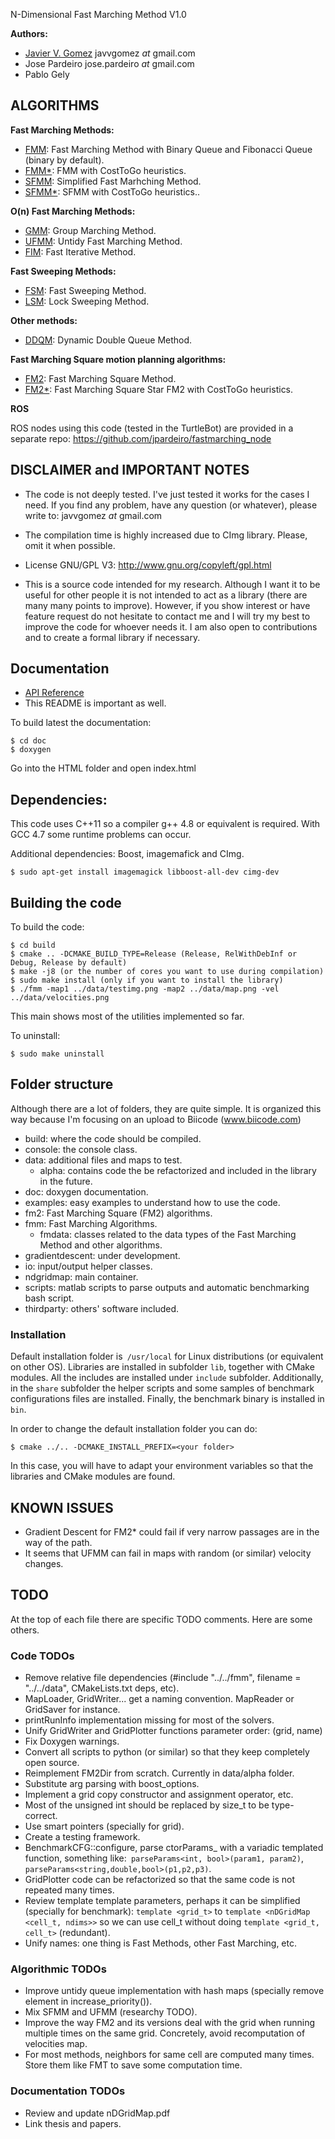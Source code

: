 N-Dimensional Fast Marching Method V1.0

**Authors:**
 - [Javier V. Gomez](http://jvgomez.github.io) javvgomez _at_ gmail.com
 - Jose Pardeiro jose.pardeiro _at_ gmail.com
 - Pablo Gely

## ALGORITHMS
**Fast Marching Methods:**
- [FMM](http://jvgomez.github.io/fastmarching/classFMM.html): Fast Marching Method with Binary Queue and Fibonacci Queue (binary by default).
- [FMM*](http://jvgomez.github.io/fastmarching/classFMMStar.html): FMM with CostToGo heuristics.
- [SFMM](http://jvgomez.github.io/fastmarching/classSFMM.html): Simplified Fast Marhching Method.
- [SFMM*](http://jvgomez.github.io/fastmarching/classSFMMStar.html): SFMM with CostToGo heuristics..

**O(n) Fast Marching Methods:**
- [GMM](http://jvgomez.github.io/fastmarching/classGMM.html): Group Marching Method.
- [UFMM](http://jvgomez.github.io/fastmarching/classUFMM.html): Untidy Fast Marching Method.
- [FIM](http://jvgomez.github.io/fastmarching/classFIM.html): Fast Iterative Method.

**Fast Sweeping Methods:**
- [FSM](http://jvgomez.github.io/fastmarching/classFSM.html): Fast Sweeping Method.
- [LSM](http://jvgomez.github.io/fastmarching/classLSM.html): Lock Sweeping Method.

**Other methods:**
- [DDQM](http://jvgomez.github.io/fastmarching/classDDQM.html): Dynamic Double Queue Method.

**Fast Marching Square motion planning algorithms:**
- [FM2](http://jvgomez.github.io/fastmarching/classFM2.html): Fast Marching Square Method.
- [FM2*](http://jvgomez.github.io/fastmarching/classFM2Star.html): Fast Marching Square Star FM2 with CostToGo heuristics.

**ROS**

ROS nodes using this code (tested in the TurtleBot) are provided in a separate repo:
https://github.com/jpardeiro/fastmarching_node

## DISCLAIMER and IMPORTANT NOTES

- The code is not deeply tested. I've just tested it works for the cases I need. If you find any problem, have any question (or whatever), please write to: javvgomez _at_ gmail.com

- The compilation time is highly increased due to CImg library. Please, omit it when possible.

- License GNU/GPL V3: http://www.gnu.org/copyleft/gpl.html

- This is a source code intended for my research. Although I want it to be useful for other people it is not intended to act as a library (there are many many points to improve). However, if you show interest or have feature request do not hesitate to contact me and I will try my best to improve the code for whoever needs it. I am also open to contributions and to create a formal library if necessary.


## Documentation

- [API Reference](jvgomez.github.io/fastmarching/)
- This README is important as well.


To build latest the documentation:

    $ cd doc
    $ doxygen

Go into the HTML folder and open index.html


## Dependencies:

This code uses C\++11 so a compiler g++ 4.8 or equivalent is required. With GCC 4.7 some runtime problems can occur.

Additional dependencies: Boost, imagemafick and CImg.

    $ sudo apt-get install imagemagick libboost-all-dev cimg-dev

## Building the code
To build the code:

    $ cd build
    $ cmake .. -DCMAKE_BUILD_TYPE=Release (Release, RelWithDebInf or Debug, Release by default)
    $ make -j8 (or the number of cores you want to use during compilation)
    $ sudo make install (only if you want to install the library)
    $ ./fmm -map1 ../data/testimg.png -map2 ../data/map.png -vel ../data/velocities.png

This main shows most of the utilities implemented so far.

To uninstall:

    $ sudo make uninstall


## Folder structure

Although there are a lot of folders, they are quite simple. It is organized this way because I'm focusing on an upload to Biicode (www.biicode.com)

+ build: where the code should be compiled.
+ console: the console class.
+ data: additional files and maps to test.
  + alpha: contains code the be refactorized and included in the library in the future.
+ doc: doxygen documentation.
+ examples: easy examples to understand how to use the code.
+ fm2: Fast Marching Square (FM2) algorithms.
+ fmm: Fast Marching Algorithms.
  + fmdata: classes related to the data types of the Fast Marching Method and other algorithms.
+ gradientdescent: under development.
+ io: input/output helper classes.
+ ndgridmap: main container.
+ scripts: matlab scripts to parse outputs and automatic benchmarking bash script.
+ thirdparty: others' software included.

### Installation
Default installation folder is` /usr/local` for Linux distributions (or equivalent on other OS). Libraries are installed in subfolder `lib`, together with CMake modules. All the includes are installed under `include` subfolder. Additionally, in the `share` subfolder the helper scripts and some samples of benchmark configurations files are installed. Finally, the benchmark binary is installed in `bin`.

In order to change the default installation folder you can do:

	$ cmake ../.. -DCMAKE_INSTALL_PREFIX=<your folder>


In this case, you will have to adapt your environment variables so that the libraries and CMake modules are found.


## KNOWN ISSUES

- Gradient Descent for FM2* could fail if very narrow passages are in the way of the path.
- It seems that UFMM can fail in maps with random (or similar) velocity changes.

## TODO

At the top of each file there are specific TODO comments. Here are some others.

### Code TODOs
- Remove relative file dependencies (#include "../../fmm", filename = "../../data", CMakeLists.txt deps, etc).
- MapLoader, GridWriter... get a naming convention. MapReader or GridSaver for instance.
- printRunInfo implementation missing for most of the solvers.
- Unify GridWriter and GridPlotter functions parameter order: (grid, name)
- Fix Doxygen warnings.
- Convert all scripts to python (or similar) so that they keep completely open source.
- Reimplement FM2Dir from scratch. Currently in data/alpha folder.
- Substitute arg parsing with boost_options.
- Implement a grid copy constructor and assignment operator, etc.
- Most of the unsigned int should be replaced by size_t to be type-correct.
- Use smart pointers (specially for grid).
- Create a testing framework.
- BenchmarkCFG::configure, parse ctorParams_ with a variadic templated function, something like:` parseParams<int, bool>(param1, param2)`, `parseParams<string,double,bool>(p1,p2,p3)`.
- GridPlotter code can be refactorized so that the same code is not repeated many times.
- Review template template parameters, perhaps it can be simplified (specially for benchmark): `template <grid_t>` to `template <nDGridMap <cell_t, ndims>>` so we can use cell_t without doing `template <grid_t, cell_t>` (redundant).
- Unify names: one thing is Fast Methods, other Fast Marching, etc.

### Algorithmic TODOs
- Improve untidy queue implementation with hash maps (specially remove element in increase_priority()).
- Mix SFMM and UFMM (researchy TODO).
- Improve the way FM2 and its versions deal with the grid when running multiple times on the same grid. Concretely, avoid recomputation of velocities map.
- For most methods, neighbors for same cell are computed many times. Store them like FMT to save some computation time.

### Documentation TODOs
- Review and update nDGridMap.pdf
- Link thesis and papers.
